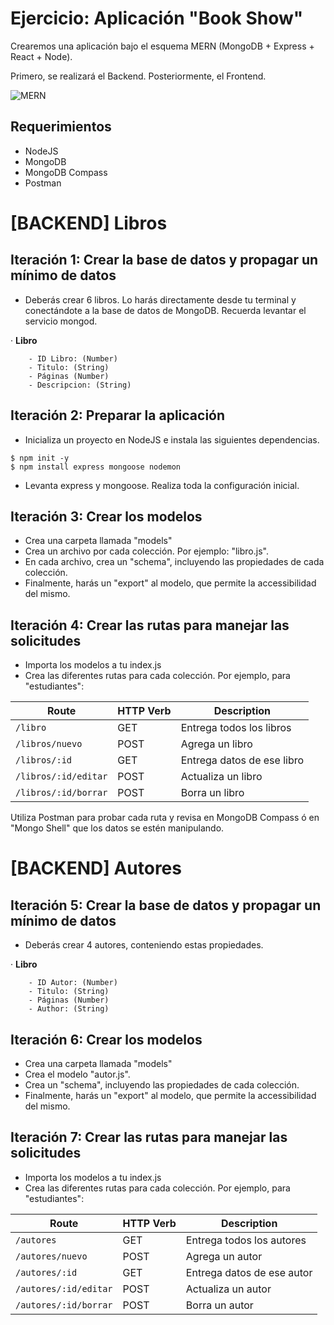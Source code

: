 # Ejercicio: Aplicación "Book Show"

Crearemos una aplicación bajo el esquema MERN (MongoDB + Express + React + Node).

Primero, se realizará el Backend. Posteriormente, el Frontend.


![MERN](https://i.imgur.com/6X55Qbo.png)

## Requerimientos
- NodeJS
- MongoDB
- MongoDB Compass
- Postman

# [BACKEND] Libros

## Iteración 1: Crear la base de datos y propagar un mínimo de datos

- Deberás crear 6 libros. Lo harás directamente desde tu terminal y conectándote a la base de datos 
de MongoDB. Recuerda levantar el servicio mongod.

· **Libro**
``` 
    - ID Libro: (Number)
    - Titulo: (String)
    - Páginas (Number)
    - Descripcion: (String)
```


## Iteración 2: Preparar la aplicación

- Inicializa un proyecto en NodeJS e instala las siguientes dependencias.

```
$ npm init -y
$ npm install express mongoose nodemon
```

- Levanta express y mongoose. Realiza toda la configuración inicial.


## Iteración 3: Crear los modelos

- Crea una carpeta llamada "models" 
- Crea un archivo por cada colección. Por ejemplo: "libro.js".
- En cada archivo, crea un "schema", incluyendo las propiedades de cada colección. 
- Finalmente, harás un "export" al modelo, que permite la accessibilidad del mismo.

## Iteración 4: Crear las rutas para manejar las solicitudes

- Importa los modelos a tu index.js
- Crea las diferentes rutas para cada colección. Por ejemplo, para "estudiantes":

|   Route   | HTTP Verb |   Description   |
|-----------|-----------|-----------------|
| `/libro` |    GET    | Entrega todos los libros |
| `/libros/nuevo` |    POST    | Agrega un libro |
| `/libros/:id` |    GET    | Entrega datos de ese libro |
| `/libros/:id/editar` |    POST    | Actualiza un libro |
| `/libros/:id/borrar` |    POST    | Borra un libro |


Utiliza Postman para probar cada ruta y revisa en MongoDB Compass ó en "Mongo Shell" que los datos se estén manipulando.


# [BACKEND] Autores

## Iteración 5: Crear la base de datos y propagar un mínimo de datos

- Deberás crear 4 autores, conteniendo estas propiedades.

· **Libro**
```
    - ID Autor: (Number)
    - Titulo: (String)
    - Páginas (Number)
    - Author: (String)
```


## Iteración 6: Crear los modelos

- Crea una carpeta llamada "models" 
- Crea el modelo "autor.js".
- Crea un "schema", incluyendo las propiedades de cada colección. 
- Finalmente, harás un "export" al modelo, que permite la accessibilidad del mismo.

## Iteración 7: Crear las rutas para manejar las solicitudes

- Importa los modelos a tu index.js
- Crea las diferentes rutas para cada colección. Por ejemplo, para "estudiantes":

|   Route   | HTTP Verb |   Description   |
|-----------|-----------|-----------------|
| `/autores` |    GET    | Entrega todos los autores |
| `/autores/nuevo` |    POST    | Agrega un autor |
| `/autores/:id` |    GET    | Entrega datos de ese autor |
| `/autores/:id/editar` |    POST    | Actualiza un autor |
| `/autores/:id/borrar` |    POST    | Borra un autor |

